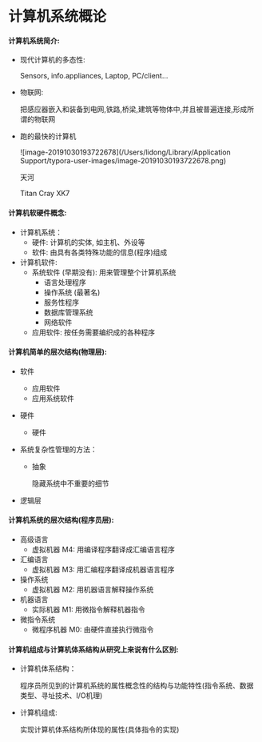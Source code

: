 # 计算机系统概论

#### 计算机系统简介:

- 现代计算机的多态性:

  Sensors, info.appliances, Laptop, PC/client...

- 物联网:

  把感应器嵌入和装备到电网,铁路,桥梁,建筑等物体中,并且被普遍连接,形成所谓的物联网

- 跑的最快的计算机

  ![image-20191030193722678](/Users/lidong/Library/Application Support/typora-user-images/image-20191030193722678.png)

  天河

  Titan Cray XK7

#### 计算机软硬件概念:

- 计算机系统：
  - 硬件: 计算机的实体, 如主机、外设等
  - 软件: 由具有各类特殊功能的信息(程序)组成
- 计算机软件:
  - 系统软件 (早期没有): 用来管理整个计算机系统
    - 语言处理程序
    - 操作系统 (最著名)
    - 服务性程序
    - 数据库管理系统
    - 网络软件
  - 应用软件: 按任务需要编织成的各种程序

#### 计算机简单的层次结构(物理层):

- 软件

  - 应用软件
  - 应用系统软件

- 硬件

  - 硬件

- 系统复杂性管理的方法：

  - 抽象

    隐藏系统中不重要的细节

- 逻辑层

#### 计算机系统的层次结构(程序员层):

- 高级语言
  - 虚拟机器 M4: 用编译程序翻译成汇编语言程序
- 汇编语言
  - 虚拟机器 M3: 用汇编程序翻译成机器语言程序
- 操作系统
  - 虚拟机器 M2: 用机器语言解释操作系统
- 机器语言
  - 实际机器 M1: 用微指令解释机器指令
- 微指令系统
  - 微程序机器 M0: 由硬件直接执行微指令

#### 计算机组成与计算机体系结构从研究上来说有什么区别:

- 计算机体系结构：

  程序员所见到的计算机系统的属性概念性的结构与功能特性(指令系统、数据类型、寻址技术、I/O机理)

- 计算机组成:

  实现计算机体系结构所体现的属性(具体指令的实现)

